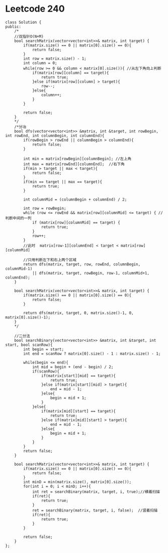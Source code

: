 # Leetcode 240
    class Solution {
    public:
        /*
        //双指针O(N+M)
        bool searchMatrix(vector<vector<int>>& matrix, int target) {
            if(matrix.size() == 0 || matrix[0].size() == 0){
                return false;
            }
            int row = matrix.size() - 1; 
            int column = 0;
            while(row >= 0 && column < matrix[0].size()){ //从左下角向上判断
                if(matrix[row][column] == target){
                    return true;
                }else if(matrix[row][column] > target){
                    row--;
                }else{
                    column++;
                }
            }

            return false;
        }
        */
        /*分冶
        bool dfs(vector<vector<int>> &matrix, int &target, int rowBegin, int rowEnd, int columnBegin, int columnEnd){
            if(rowBegin > rowEnd || columnBegin > columnEnd){
                return false;
            }

            int min = matrix[rowBegin][columnBegin]; //左上角
            int max = matrix[rowEnd][columnEnd];  //右下角
            if(min > target || max < target){
                return false;
            }
            if(min == target || max == target){
                return true;
            }

            int columnMid = (columnBegin + columnEnd) / 2;

            int row = rowBegin;
            while (row <= rowEnd && matrix[row][columnMid] <= target) { //判断中间的一列
                if (matrix[row][columnMid] == target) {
                    return true;
                }
                row++;
            }
            //此时  matrix[row-1][columnEnd] < target < matrix[row][columnMid]

            //只用判断左下和右上两个区域
            return dfs(matrix, target, row, rowEnd, columnBegin, columnMid-1) 
                || dfs(matrix, target, rowBegin, row-1, columnMid+1, columnEnd);
        }

        bool searchMatrix(vector<vector<int>>& matrix, int target) {
            if(matrix.size() == 0 || matrix[0].size() == 0){
                return false;
            }

            return dfs(matrix, target, 0, matrix.size()-1, 0, matrix[0].size()-1);
        }  
        */

        //二分法
        bool searchBinary(vector<vector<int>> &matrix, int &target, int start, bool scanRow){
            int begin = start;
            int end = scanRow ? matrix[0].size() - 1 : matrix.size() - 1;

            while(begin <= end){
                int mid = begin + (end - begin) / 2;
                if(scanRow){
                    if(matrix[start][mid] == target){
                        return true;
                    }else if(matrix[start][mid] > target){
                        end = mid - 1;
                    }else{
                        begin = mid + 1;
                    }
                }else{
                    if(matrix[mid][start] == target){
                        return true;
                    }else if(matrix[mid][start] > target){
                        end = mid - 1;
                    }else{
                        begin = mid + 1;
                    }
                }
            }
            return false;
        }

        bool searchMatrix(vector<vector<int>>& matrix, int target) {
            if(matrix.size() == 0 || matrix[0].size() == 0){
                return false;
            }
            int minD = min(matrix.size(), matrix[0].size());
            for(int i = 0; i < minD; i++){
                int ret = searchBinary(matrix, target, i, true);//横着扫描
                if(ret){
                    return true;
                }
                ret = searchBinary(matrix, target, i, false);  //竖着扫描
                if(ret){
                    return true;
                }
            }

            return false;
        }  
    };
